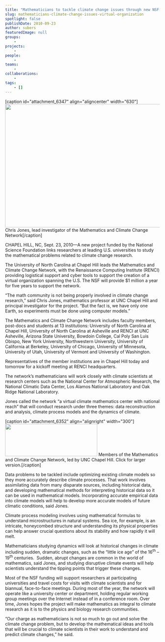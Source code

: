 ```yaml
---
title: "Mathematicians to tackle climate change issues through new NSF-funded virtual organization"
slug: mathematicians-climate-change-issues-virtual-organization
spotlight: false
publishDate: 2010-09-23
author: subers
featuredImage: null
groups:
    - 
projects:
    - 
people:
    - 
teams: 
    - 
collaborations:
    - 
tags:
    - []
---
```

[caption id="attachment_6347" align="aligncenter" width="630"]<img class="wp-image-6347 size-full" title="Chris Jones, lead investigator of the Mathematics and Climate Change Network" src="http://www.renci.org/wp-content/uploads/2010/09/math-climate-chris.jpg" alt="" width="630" height="401" /> Chris Jones, lead investigator of the Mathematics and Climate Change Network[/caption]

CHAPEL HILL, NC, Sept. 23, 2010—A new project funded by the National Science Foundation links researchers at leading U.S. universities to study the mathematical problems related to climate change research.

The University of North Carolina at Chapel Hill leads the Mathematics and Climate Change Network, with the Renaissance Computing Institute (RENCI) providing logistical support and cyber tools to support the creation of a virtual organization spanning the U.S. The NSF will provide $1 million a year for five years to support the network.<!--more-->

“The math community is not being properly involved in climate change research,” said Chris Jones, mathematics professor at UNC Chapel Hill and principal investigator for the project. “But the fact is, we have only one Earth, so experiments must be done using computer models.”

The Mathematics and Climate Change Network includes faculty members, post-docs and students at 13 institutions: University of North Carolina at Chapel Hill, University of North Carolina at Asheville and RENCI at UNC Asheville, Arizona State University, Bowdoin College, Cal Poly San Luis Obispo, New York University, Northwestern University, University of California at Berkeley, University of Chicago, University of Minnesota, University of Utah, University of Vermont and University of Washington.

Representatives of the member institutions are in Chapel Hill today and tomorrow for a kickoff meeting at RENCI headquarters.

The network’s mathematicians will work closely with climate scientists at research centers such as the National Center for Atmospheric Research, the National Climatic Data Center, Los Alamos National Laboratory and Oak Ridge National Laboratory.

Jones called the network “a virtual climate mathematics center with national reach” that will conduct research under three themes: data reconstruction and analysis, climate process models and the dynamics of climate.

[caption id="attachment_6352" align="alignright" width="300"]<a href="http://www.renci.org/wp-content/uploads/2010/09/math-climate-group.jpg"><img class="size-medium wp-image-6352" title="Members of the Mathematics and Climate Change Network, led by UNC Chapel Hill." src="http://www.renci.org/wp-content/uploads/2010/09/math-climate-group-300x105.jpg" alt="" width="300" height="105" /></a> Members of the Mathematics and Climate Change Network, led by UNC Chapel Hill. Click for larger version.[/caption]

Data problems to be tackled include optimizing existing climate models so they more accurately describe climate processes. That work involves assimilating data from many disparate sources, including historical data, and developing mathematical methods for interpreting historical data so it can be used in mathematical models. Incorporating accurate empirical data into climate models will help to develop more accurate models of future climatic conditions, said Jones.

Climate process modeling involves using mathematical formulas to understand microstructures in natural systems. Sea ice, for example, is an intricate, honeycombed structure and understanding its physical properties can help answer crucial questions about its stability and how rapidly it will melt.

Mathematicians studying dynamics will look at historical changes in climate including sudden, dramatic changes, such as the “little ice age” of the 16<sup>th</sup> – 19<sup>th</sup> centuries.  Sudden, abrupt changes are common in the world of mathematics, said Jones, and studying disruptive climate events will help scientists understand the tipping points that trigger these changes.

Most of the NSF funding will support researchers at participating universities and travel costs for visits with climate scientists and for biannual, face-to-face meetings. During most of the year, the network will operate like a university center or department, holding regular working group meetings over the Internet instead of in a conference room. Over time, Jones hopes the project will make mathematics as integral to climate research as it is to the physics and biology research communities.

“Our charge as mathematicians is not so much to go out and solve the climate change problem, but to develop the mathematical ideas and tools that will be crucial to climate scientists in their work to understand and predict climate changes,” he said.
